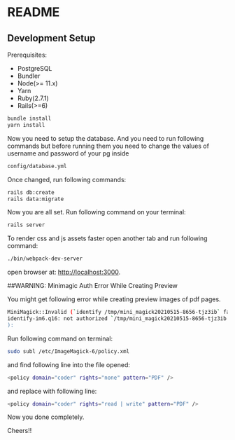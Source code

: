 # README

## Development Setup

Prerequisites:

- PostgreSQL
- Bundler
- Node(>= 11.x)
- Yarn
- Ruby(2.7.1)
- Rails(>=6)

```sh
bundle install
yarn install
```
Now you need to setup the database. And you need to run following commands but before running them you need to change the values of username and password of your pg inside 
```sh
config/database.yml
```
Once changed, run following commands:

```sh
rails db:create
rails data:migrate
```

Now you are all set. Run following command on your terminal:

```sh
rails server 
```
To render css and js assets faster open another tab and run following command:

```sh
./bin/webpack-dev-server
```

open browser at: [http://localhost:3000](http://localhost:3000).

##WARNING: Minimagic Auth Error While Creating Preview

You might get following error while creating preview images of pdf pages.

```sh
MiniMagick::Invalid (`identify /tmp/mini_magick20210515-8656-tjz3ib` failed with error:
identify-im6.q16: not authorized `/tmp/mini_magick20210515-8656-tjz3ib' @ error/constitute.c/ReadImage/412.
):
```

Run following command on terminal:

```sh
sudo subl /etc/ImageMagick-6/policy.xml
```

and find following line into the file opened:

```sh
<policy domain="coder" rights="none" pattern="PDF" />

```
and replace with following line:

```sh
<policy domain="coder" rights="read | write" pattern="PDF" />

```

Now you done completely.

Cheers!!
